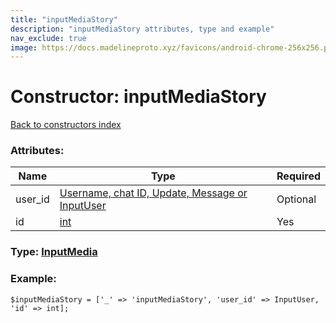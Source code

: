 ```yaml
---
title: "inputMediaStory"
description: "inputMediaStory attributes, type and example"
nav_exclude: true
image: https://docs.madelineproto.xyz/favicons/android-chrome-256x256.png
---
```

# Constructor: inputMediaStory  
[Back to constructors index](/API_docs/constructors/index.html)



### Attributes:

| Name     |    Type       | Required |
|----------|---------------|----------|
|user\_id|[Username, chat ID, Update, Message or InputUser](/API_docs/types/InputUser.html) | Optional|
|id|[int](/API_docs/types/int.html) | Yes|



### Type: [InputMedia](/API_docs/types/InputMedia.html)


### Example:

```
$inputMediaStory = ['_' => 'inputMediaStory', 'user_id' => InputUser, 'id' => int];
```  
